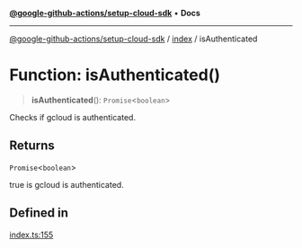 [**@google-github-actions/setup-cloud-sdk**](../../README.md) • **Docs**

***

[@google-github-actions/setup-cloud-sdk](../../modules.md) / [index](../README.md) / isAuthenticated

# Function: isAuthenticated()

> **isAuthenticated**(): `Promise`\<`boolean`\>

Checks if gcloud is authenticated.

## Returns

`Promise`\<`boolean`\>

true is gcloud is authenticated.

## Defined in

[index.ts:155](https://github.com/google-github-actions/setup-cloud-sdk/blob/main/src/index.ts#L155)
